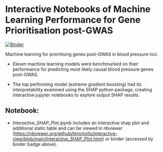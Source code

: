 # Interactive Notebooks of Machine Learning Performance for Gene Prioritisation post-GWAS 
[![Binder](https://mybinder.org/badge_logo.svg)](https://mybinder.org/v2/gh/hlnicholls/interactive-view/HEAD)

Machine learning for prioritising genes post-GWAS in blood pressure loci.

- Eleven machine learning models were benchmarked on their performance for predicting most likely causal blood pressure genes post-GWAS.

- The top performing model (extreme gradient boosting) had its interpretability examined using the SHAP python package, creating interactive jupyter notebooks to explore output SHAP results.

## Notebook:

- *Interactive_SHAP_Plot.ipynb* includes an interactive shap plot and additional static table and can be viewed in nbviewer (https://nbviewer.org/github/hlnicholls/interactive-view/blob/main/Interactive_SHAP_Plot.html) or binder (accessed by binder badge above).
